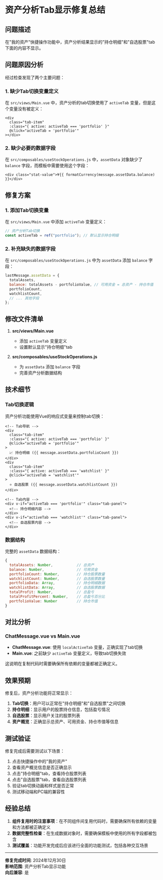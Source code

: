 # 资产分析Tab显示修复总结

## 问题描述

在"我的资产"快捷操作功能中，资产分析结果显示的"持仓明细"和"自选股票"tab下面的内容不显示。

## 问题原因分析

经过检查发现了两个主要问题：

### 1. 缺少Tab切换变量定义

在 `src/views/Main.vue` 中，资产分析的tab切换使用了 `activeTab` 变量，但是这个变量没有被定义：

```vue
<div
  class="tab-item"
  :class="{ active: activeTab === 'portfolio' }"
  @click="activeTab = 'portfolio'"
></div>
```

### 2. 缺少必要的数据字段

在 `src/composables/useStockOperations.js` 中，`assetData` 对象缺少了 `balance` 字段，而模板中需要使用这个字段：

```vue
<div class="stat-value">¥{{ formatCurrency(message.assetData.balance) }}</div>
```

## 修复方案

### 1. 添加Tab切换变量

在 `src/views/Main.vue` 中添加 `activeTab` 变量定义：

```javascript
// 资产分析Tab切换
const activeTab = ref("portfolio"); // 默认显示持仓明细
```

### 2. 补充缺失的数据字段

在 `src/composables/useStockOperations.js` 中为 `assetData` 添加 `balance` 字段：

```javascript
lastMessage.assetData = {
  totalAssets,
  balance: totalAssets - portfolioValue, // 可用资金 = 总资产 - 持仓市值
  portfolioCount,
  watchlistCount,
  // ... 其他字段
};
```

## 修改文件清单

1. **src/views/Main.vue**

   - 添加 `activeTab` 变量定义
   - 设置默认显示"持仓明细"tab

2. **src/composables/useStockOperations.js**
   - 为 `assetData` 添加 `balance` 字段
   - 完善资产分析数据结构

## 技术细节

### Tab切换逻辑

资产分析功能使用Vue的响应式变量来控制tab切换：

```vue
<!-- Tab导航 -->
<div
  class="tab-item"
  :class="{ active: activeTab === 'portfolio' }"
  @click="activeTab = 'portfolio'"
>
  📈 持仓明细 ({{ message.assetData.portfolioCount }})
</div>
<div
  class="tab-item"
  :class="{ active: activeTab === 'watchlist' }"
  @click="activeTab = 'watchlist'"
>
  ⭐ 自选股票 ({{ message.assetData.watchlistCount }})
</div>

<!-- Tab内容 -->
<div v-if="activeTab === 'portfolio'" class="tab-panel">
  <!-- 持仓明细内容 -->
</div>
<div v-if="activeTab === 'watchlist'" class="tab-panel">
  <!-- 自选股票内容 -->
</div>
```

### 数据结构

完整的 `assetData` 数据结构：

```javascript
{
  totalAssets: Number,           // 总资产
  balance: Number,               // 可用资金
  portfolioCount: Number,        // 持仓股票数量
  watchlistCount: Number,        // 自选股票数量
  portfolioData: Array,          // 持仓明细数据
  watchlistData: Array,          // 自选股票数据
  totalProfit: Number,           // 总盈亏
  totalProfitPercent: Number,    // 总盈亏百分比
  portfolioValue: Number         // 持仓市值
}
```

## 对比分析

### ChatMessage.vue vs Main.vue

- **ChatMessage.vue**: 使用 `localActiveTab` 变量，正确实现了tab切换
- **Main.vue**: 之前缺少 `activeTab` 变量定义，导致tab切换失效

这说明在复制代码时需要确保所有依赖的变量都被正确定义。

## 效果预期

修复后，资产分析功能将正常显示：

1. **Tab切换**：用户可以正常在"持仓明细"和"自选股票"之间切换
2. **持仓明细**：显示用户的股票持仓信息，包括盈亏情况
3. **自选股票**：显示用户关注的股票列表
4. **资产概览**：正确显示总资产、可用资金、持仓市值等信息

## 测试验证

修复完成后需要测试以下场景：

1. 点击快捷操作中的"我的资产"
2. 查看资产概览信息是否正确显示
3. 点击"持仓明细"tab，查看持仓股票列表
4. 点击"自选股票"tab，查看自选股票列表
5. 验证tab切换动画和样式是否正常
6. 测试移动端和PC端的兼容性

## 经验总结

1. **组件复用时的注意事项**：在不同组件间复用代码时，需要确保所有依赖的变量和方法都被正确定义
2. **数据完整性检查**：在生成数据对象时，需要确保模板中使用的所有字段都被包含
3. **测试覆盖**：功能开发完成后应该进行全面的功能测试，包括各种交互场景

---

**修复完成时间**: 2024年12月30日  
**影响范围**: 资产分析Tab显示功能  
**向后兼容**: 是
